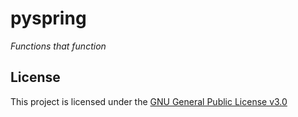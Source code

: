 # pyspring
_Functions that function_

## License
This project is licensed under the [GNU General Public License v3.0](https://github.com/harens/pyspring/blob/master/LICENSE)